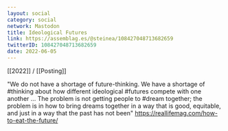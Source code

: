 ```yaml
---
layout: social
category: social
network: Mastodon
title: Ideological Futures
link: https://assemblag.es/@steinea/108427048713682659
twitterID: 108427048713682659
date: 2022-06-05
---
```


[[2022]] / [[Posting]]

"We do not have a shortage of future-thinking. We have a shortage of #thinking about how different ideological #futures compete with one another ... The problem is not getting people to #dream together; the problem is in how to bring dreams together in a way that is good, equitable, and just in a way that the past has not been" <https://reallifemag.com/how-to-eat-the-future/>

